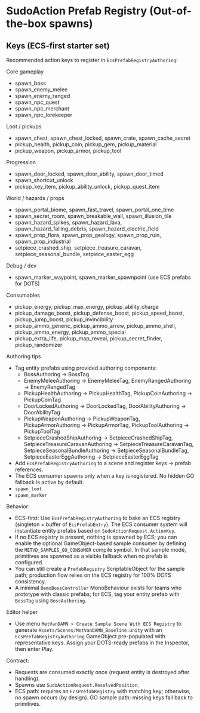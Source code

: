 # SudoAction Prefab Registry (Out-of-the-box spawns)

## Keys (ECS-first starter set)

Recommended action keys to register in `EcsPrefabRegistryAuthoring`:

Core gameplay
- spawn_boss
- spawn_enemy_melee
- spawn_enemy_ranged
- spawn_npc_quest
- spawn_npc_merchant
- spawn_npc_lorekeeper

Loot / pickups
- spawn_chest, spawn_chest_locked, spawn_crate, spawn_cache_secret
- pickup_health, pickup_coin, pickup_gem, pickup_material
- pickup_weapon, pickup_armor, pickup_tool

Progression
- spawn_door_locked, spawn_door_ability, spawn_door_timed
- spawn_shortcut_unlock
- pickup_key_item, pickup_ability_unlock, pickup_quest_item

World / hazards / props
- spawn_portal_biome, spawn_fast_travel, spawn_portal_one_time
- spawn_secret_room, spawn_breakable_wall, spawn_illusion_tile
- spawn_hazard_spikes, spawn_hazard_lava, spawn_hazard_falling_debris, spawn_hazard_electric_field
- spawn_prop_flora, spawn_prop_geology, spawn_prop_ruin, spawn_prop_industrial
- setpiece_crashed_ship, setpiece_treasure_caravan, setpiece_seasonal_bundle, setpiece_easter_egg

Debug / dev
- spawn_marker_waypoint, spawn_marker_spawnpoint (use ECS prefabs for DOTS)

Consumables
- pickup_energy, pickup_max_energy, pickup_ability_charge
- pickup_damage_boost, pickup_defense_boost, pickup_speed_boost, pickup_jump_boost, pickup_invincibility
- pickup_ammo_generic, pickup_ammo_arrow, pickup_ammo_shell, pickup_ammo_energy, pickup_ammo_special
- pickup_extra_life, pickup_map_reveal, pickup_secret_finder, pickup_randomizer

Authoring tips
- Tag entity prefabs using provided authoring components:
  - BossAuthoring → BossTag
  - EnemyMeleeAuthoring → EnemyMeleeTag, EnemyRangedAuthoring → EnemyRangedTag
  - PickupHealthAuthoring → PickupHealthTag, PickupCoinAuthoring → PickupCoinTag
  - DoorLockedAuthoring → DoorLockedTag, DoorAbilityAuthoring → DoorAbilityTag
  - PickupWeaponAuthoring → PickupWeaponTag, PickupArmorAuthoring → PickupArmorTag, PickupToolAuthoring → PickupToolTag
  - SetpieceCrashedShipAuthoring → SetpieceCrashedShipTag, SetpieceTreasureCaravanAuthoring → SetpieceTreasureCaravanTag, SetpieceSeasonalBundleAuthoring → SetpieceSeasonalBundleTag, SetpieceEasterEggAuthoring → SetpieceEasterEggTag
- Add `EcsPrefabRegistryAuthoring` to a scene and register keys → prefab references.
- The ECS consumer spawns only when a key is registered. No hidden GO fallback is active by default.
- `spawn_loot`
- `spawn_marker`

Behavior:
- ECS-first: Use `EcsPrefabRegistryAuthoring` to bake an ECS registry (singleton + buffer of `EcsPrefabEntry`). The ECS consumer system will instantiate entity prefabs based on `SudoActionRequest.ActionKey`.
- If no ECS registry is present, nothing is spawned by ECS; you can enable the optional GameObject-based sample consumer by defining the `METVD_SAMPLES_GO_CONSUMER` compile symbol. In that sample mode, primitives are spawned as a visible fallback when no prefab is configured.
- You can still create a `PrefabRegistry` ScriptableObject for the sample path; production flow relies on the ECS registry for 100% DOTS consistency.
- A minimal `DemoBossController` MonoBehaviour exists for teams who prototype with classic prefabs; for ECS, tag your entity prefab with `BossTag` using `BossAuthoring`.

Editor helper
- Use menu `MetVanDAMN > Create Sample Scene With ECS Registry` to generate `Assets/Scenes/MetVanDAMN_Baseline.unity` with an `EcsPrefabRegistryAuthoring` GameObject pre-populated with representative keys. Assign your DOTS-ready prefabs in the Inspector, then enter Play.

Contract:
- Requests are consumed exactly once (request entity is destroyed after handling).
- Spawns use `SudoActionRequest.ResolvedPosition`.
- ECS path: requires an `EcsPrefabRegistry` with matching key; otherwise, no spawn occurs (by design). GO sample path: missing keys fall back to primitives.
